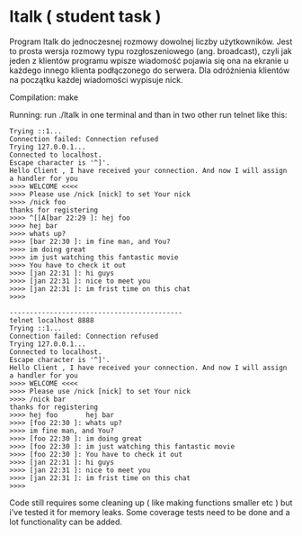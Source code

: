 # ltalk ( student task )
Program ltalk  do jednoczesnej rozmowy dowolnej liczby użytkowników. Jest to prosta wersja rozmowy typu rozgłoszeniowego
(ang. broadcast), czyli jak jeden z klientów programu wpisze wiadomość pojawia się ona na ekranie u
każdego innego klienta podłączonego do serwera. Dla odróżnienia klientów na początku każdej wiadomości wypisuje nick.

Compilation:
make

Running:
run ./ltalk in one terminal and than in two other run telnet like this:

```telnet localhost 8888
Trying ::1...
Connection failed: Connection refused
Trying 127.0.0.1...
Connected to localhost.
Escape character is '^]'.
Hello Client , I have received your connection. And now I will assign a handler for you
>>>> WELCOME <<<<
>>>> Please use /nick [nick] to set Your nick
>>>> /nick foo
thanks for registering
>>>> ^[[A[bar 22:29 ]: hej foo
>>>> hej bar
>>>> whats up?
>>>> [bar 22:30 ]: im fine man, and You?
>>>> im doing great
>>>> im just watching this fantastic movie
>>>> You have to check it out
>>>> [jan 22:31 ]: hi guys
>>>> [jan 22:31 ]: nice to meet you
>>>> [jan 22:31 ]: im frist time on this chat
>>>>

-------------------------------------------
telnet localhost 8888
Trying ::1...
Connection failed: Connection refused
Trying 127.0.0.1...
Connected to localhost.
Escape character is '^]'.
Hello Client , I have received your connection. And now I will assign a handler for you
>>>> WELCOME <<<<
>>>> Please use /nick [nick] to set Your nick
>>>> /nick bar
thanks for registering
>>>> hej foo       hej bar
>>>> [foo 22:30 ]: whats up?
>>>> im fine man, and You?
>>>> [foo 22:30 ]: im doing great
>>>> [foo 22:30 ]: im just watching this fantastic movie
>>>> [foo 22:30 ]: You have to check it out
>>>> [jan 22:31 ]: hi guys
>>>> [jan 22:31 ]: nice to meet you
>>>> [jan 22:31 ]: im frist time on this chat
>>>>
```


Code still requires some cleaning up ( like making functions smaller etc ) but i've tested
it for memory leaks.
Some coverage tests need to be done and a lot functionality can be added.
